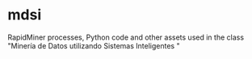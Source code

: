 # mdsi
RapidMiner processes, Python code and other assets used in the class "Minería de Datos utilizando Sistemas Inteligentes "
